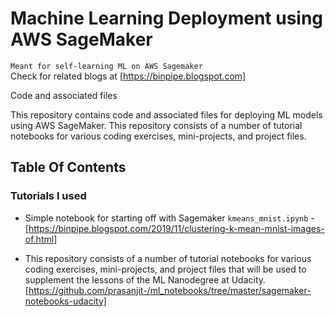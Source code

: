 # Machine Learning Deployment using AWS SageMaker
`Meant for self-learning ML on AWS Sagemaker`<br/>
 Check for related blogs at [https://binpipe.blogspot.com]


Code and associated files 

This repository contains code and associated files for deploying ML models using AWS SageMaker. This repository consists of a number of tutorial notebooks for various coding exercises, mini-projects, and project files.

## Table Of Contents

### Tutorials I used

* Simple notebook for starting off with Sagemaker `kmeans_mnist.ipynb` -  [https://binpipe.blogspot.com/2019/11/clustering-k-mean-mnist-images-of.html]


* This repository consists of a number of tutorial notebooks for various coding exercises, mini-projects, and project files that will be used to supplement the lessons of the ML Nanodegree at Udacity. [https://github.com/prasanjit-/ml_notebooks/tree/master/sagemaker-notebooks-udacity]
